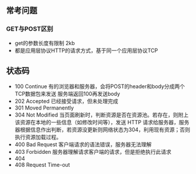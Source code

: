 ## 常考问题
### GET与POST区别
+ get的参数长度有限制 2kb
+ 都是应用层协议HTTP的请求方式，基于同一个应用层协议TCP

## 状态码
+ 100 Continue 有的浏览器和服务器，会将POST的header和body分成两个TCP数据包来发送 服务端返回100再发送body
+ 202 Accepted 已经接受请求，但未处理完成
+ 301 Moved Permanently
+ 304 Not Modified  当页面刷新时，判断资源是否在资源池。若存在，则附上该资源在本地的一些信息（如修改时间等），发送 HTTP 请求给服务器，服务器根据信息作出判断，若资源没更新则网络状态为304，利用现有资源；否则执行资源加载过程。
+ 400 Bad Request 客户端请求的语法错误，服务器无法理解
+ 403 Forbidden	服务器理解请求客户端的请求，但是拒绝执行此请求
+ 404 
+ 408 Request Time-out

